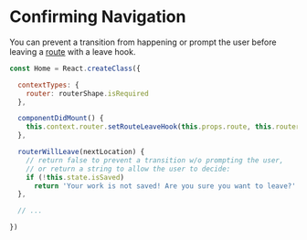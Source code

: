 # Confirming Navigation

You can prevent a transition from happening or prompt the user before leaving a [route](/docs/Glossary.md#route) with a leave hook.

```js
const Home = React.createClass({

  contextTypes: {
    router: routerShape.isRequired
  },

  componentDidMount() {
    this.context.router.setRouteLeaveHook(this.props.route, this.routerWillLeave)
  },

  routerWillLeave(nextLocation) {
    // return false to prevent a transition w/o prompting the user,
    // or return a string to allow the user to decide:
    if (!this.state.isSaved)
      return 'Your work is not saved! Are you sure you want to leave?'
  },

  // ...

})
```
